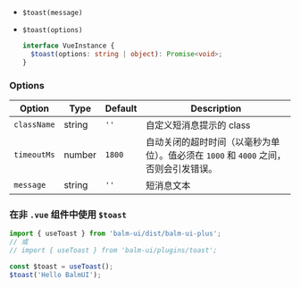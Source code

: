 - `$toast(message)`
- `$toast(options)`

  ```ts
  interface VueInstance {
    $toast(options: string | object): Promise<void>;
  }
  ```

### Options

| Option      | Type   | Default | Description                                                                          |
| ----------- | ------ | ------- | ------------------------------------------------------------------------------------ |
| `className` | string | `''`    | 自定义短消息提示的 class                                                             |
| `timeoutMs` | number | `1800`  | 自动关闭的超时时间（以毫秒为单位）。值必须在 `1000` 和 `4000` 之间，否则会引发错误。 |
| `message`   | string | `''`    | 短消息文本                                                                           |

### 在非 `.vue` 组件中使用 `$toast`

```js
import { useToast } from 'balm-ui/dist/balm-ui-plus';
// 或
// import { useToast } from 'balm-ui/plugins/toast';

const $toast = useToast();
$toast('Hello BalmUI');
```
